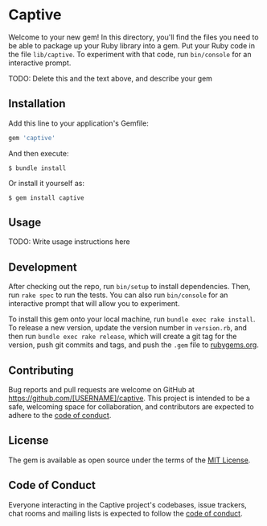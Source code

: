 # Captive

Welcome to your new gem! In this directory, you'll find the files you need to be able to package up your Ruby library into a gem. Put your Ruby code in the file `lib/captive`. To experiment with that code, run `bin/console` for an interactive prompt.

TODO: Delete this and the text above, and describe your gem

## Installation

Add this line to your application's Gemfile:

```ruby
gem 'captive'
```

And then execute:

    $ bundle install

Or install it yourself as:

    $ gem install captive

## Usage

TODO: Write usage instructions here

## Development

After checking out the repo, run `bin/setup` to install dependencies. Then, run `rake spec` to run the tests. You can also run `bin/console` for an interactive prompt that will allow you to experiment.

To install this gem onto your local machine, run `bundle exec rake install`. To release a new version, update the version number in `version.rb`, and then run `bundle exec rake release`, which will create a git tag for the version, push git commits and tags, and push the `.gem` file to [rubygems.org](https://rubygems.org).

## Contributing

Bug reports and pull requests are welcome on GitHub at https://github.com/[USERNAME]/captive. This project is intended to be a safe, welcoming space for collaboration, and contributors are expected to adhere to the [code of conduct](https://github.com/[USERNAME]/captive/blob/master/CODE_OF_CONDUCT.md).


## License

The gem is available as open source under the terms of the [MIT License](https://opensource.org/licenses/MIT).

## Code of Conduct

Everyone interacting in the Captive project's codebases, issue trackers, chat rooms and mailing lists is expected to follow the [code of conduct](https://github.com/[USERNAME]/captive/blob/master/CODE_OF_CONDUCT.md).
